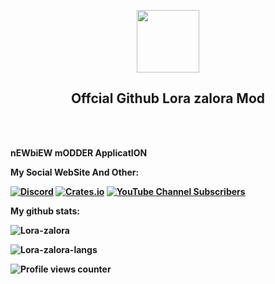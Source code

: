 <p align="center">
  <a href="https://piin.dev"><img src="https://yt3.ggpht.com/ytc/AAUvwnj0KX4KY6tuNjpjkIWjbChWGcKnFc5z86tUITEI=s900-c-k-c0x00ffffff-no-rj" width="100" height="100"/></a>
</p>

<h2 align="center">Offcial Github Lora zalora Mod</h2>
<br/><br/>
 
 <b>nEWbiEW mODDER ApplicatION<b/>
 
My Social WebSite And Other:

[![Discord](https://img.shields.io/discord/789099021624934432?label=Discord&logo=discord&style=for-the-badge)](https://discord.gg/rmKCrkEuyK)
[![Crates.io](https://img.shields.io/crates/v/Telegram?label=telegram&logo=Telegram&style=for-the-badge)](https://t.me/Lorazalorach)
[![YouTube Channel Subscribers](https://img.shields.io/youtube/channel/subscribers/UCY0gekr85Gml5Kt7c1XSmfg?color=hijau&label=Subscribe&logo=youtube&logoColor=red&style=for-the-badge)](https://www.youtube.com/channel/UCY0gekr85Gml5Kt7c1XSmfg)

My github stats:

<p><img align="center" src="https://github-readme-stats.vercel.app/api?username=Lora-zalora&theme=dark" alt="Lora-zalora" /></p>

<p><img align="center" src="https://github-readme-stats.vercel.app/api/top-langs/?username=Lora-zalora&layout=compact" alt="Lora-zalora-langs" /></p>

![Profile views counter](https://komarev.com/ghpvc/?username=Lora-zalora&color=red&style=flat-square)
<!--
**Octowolve/Octowolve** is a ✨ _special_ ✨ repository because its `README.md` (this file) appears on your GitHub profile.

Here are some ideas to get you started:

- 🔭 I’m currently working on ...
- 🌱 I’m currently learning ...
- 👯 I’m looking to collaborate on ...
- 🤔 I’m looking for help with ...
- 💬 Ask me about ...
- 📫 How to reach me: ...
- 😄 Pronouns: ...
- ⚡ Fun fact: ...
-->
